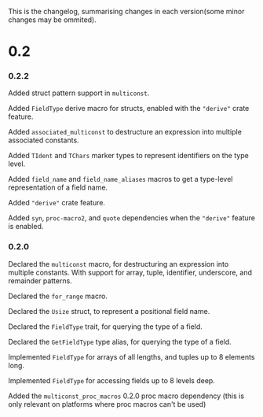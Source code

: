 This is the changelog, summarising changes in each version(some minor changes may be ommited).

# 0.2

### 0.2.2

Added struct pattern support in `multiconst`.

Added `FieldType` derive macro for structs, enabled with the `"derive"` crate feature.

Added `associated_multiconst` to destructure an expression into multiple associated constants.

Added `TIdent` and `TChars` marker types to represent identifiers on the type level.

Added `field_name` and `field_name_aliases` macros to get a type-level representation of a field name.

Added `"derive"` crate feature.

Added `syn`, `proc-macro2`, and `quote` dependencies when the `"derive"` feature is enabled.



### 0.2.0

Declared the `multiconst` macro, for destructuring an expression into multiple constants. With support for array, tuple, identifier, underscore, and remainder patterns.

Declared the `for_range` macro.

Declared the `Usize` struct, to represent a positional field name.

Declared the `FieldType` trait, for querying the type of a field.

Declared the `GetFieldType` type alias, for querying the type of a field.

Implemented `FieldType` for arrays of all lengths, and tuples up to 8 elements long.

Implemented `FieldType` for accessing fields up to 8 levels deep.

Added the `multiconst_proc_macros` 0.2.0 proc macro dependency (this is only relevant on platforms where proc macros can't be used)